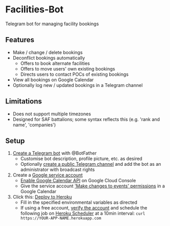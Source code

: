# Facilities-Bot
Telegram bot for managing facility bookings

## Features
- Make / change / delete bookings
- Deconflict bookings automatically
    - Offers to book alternate facilities
    - Offers to move users' own existing bookings
    - Directs users to contact POCs of existing bookings
- View all bookings on Google Calendar
- Optionally log new / updated bookings in a Telegram channel

## Limitations
- Does not support multiple timezones
- Designed for SAF battalions; some syntax reflects this (e.g. 'rank and name', 'companies')

## Setup
1. [Create a Telegram bot](https://core.telegram.org/bots#creating-a-new-bot) with @BotFather
    - Customise bot description, profile picture, etc. as desired
    - Optionally [create a public Telegram channel](https://telegram.org/faq_channels) and add the bot as an administrator with broadcast rights
2. Create a [Google service account](https://cloud.google.com/iam/docs/service-accounts)
    - [Enable Google Calendar API](https://support.google.com/googleapi/answer/6158841?hl=en) on Google Cloud Console
    - Give the service account ['Make changes to events' permissions](https://support.google.com/calendar/answer/37082) in a Google Calendar
3. Click this: [Deploy to Heroku](https://heroku.com/deploy)
    - Fill in the specified environmental variables as directed
    - If using a free account, [verify the account](https://devcenter.heroku.com/articles/account-verification) and schedule the following job on [Heroku Scheduler](https://devcenter.heroku.com/articles/scheduler#scheduling-jobs) at a 10min interval: `curl https://YOUR-APP-NAME.herokuapp.com`